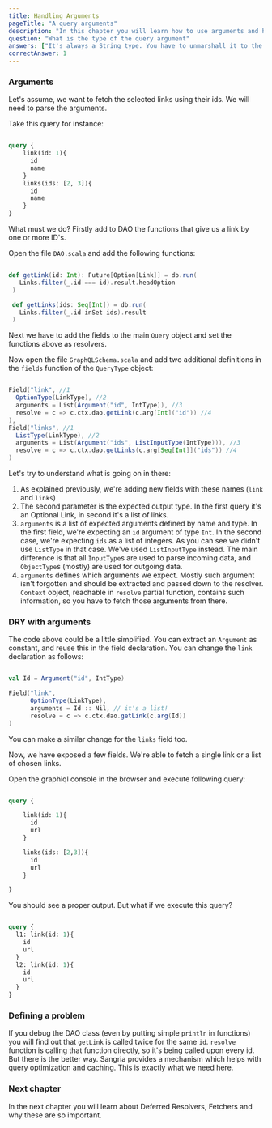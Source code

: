```yaml
---
title: Handling Arguments
pageTitle: "A query arguments"
description: "In this chapter you will learn how to use arguments and how to handle them and pass them to the business logic."
question: "What is the type of the query argument"
answers: ["It's always a String type. You have to unmarshall it to the type you need", "You can define the type of the argument in the schema.", "It's one of the basic types.", "Only numbers."]
correctAnswer: 1
---
```



### Arguments

Let's assume, we want to fetch the selected links using their ids. We will need to parse the arguments.

Take this query for instance:

```graphql

query {
    link(id: 1){
      id
      name
    }
    links(ids: [2, 3]){
      id
      name
    }  
}
```

What must we do? Firstly add to DAO the functions that give us a link by one or more ID's.

<Instruction>

Open the file `DAO.scala` and add the following functions:

```scala

def getLink(id: Int): Future[Option[Link]] = db.run(
   Links.filter(_.id === id).result.headOption
 )

 def getLinks(ids: Seq[Int]) = db.run(
   Links.filter(_.id inSet ids).result
 )
```

</Instruction>

Next we have to add the fields to the main `Query` object and set the functions above as resolvers.

<Instruction>

Now open the file `GraphQLSchema.scala` and add two additional definitions in the `fields` function of the `QueryType` object:

```scala

Field("link", //1
  OptionType(LinkType), //2
  arguments = List(Argument("id", IntType)), //3
  resolve = c => c.ctx.dao.getLink(c.arg[Int]("id")) //4
),
Field("links", //1
  ListType(LinkType), //2
  arguments = List(Argument("ids", ListInputType(IntType))), //3
  resolve = c => c.ctx.dao.getLinks(c.arg[Seq[Int]]("ids")) //4
)

```

</Instruction>

Let's try to understand what is going on in there:

1. As explained previously, we're adding new fields with these names (`link` and `links`)
1. The second parameter is the expected output type. In the first query it's an Optional Link, in second it's a list of links.
1. `arguments` is a list of expected arguments defined by name and type. In the first field, we're expecting an `id` argument of type `Int`. In the second case, we're expecting `ids` as a list of integers. As you can see we didn't use `ListType` in that case. We've used `ListInputType` instead. The main difference is that all `InputType`s are used to parse incoming data, and `ObjectType`s (mostly) are used for outgoing data.
1. `arguments` defines which arguments we expect. Mostly such argument isn't forgotten and should be extracted and passed down to the resolver. `Context` object, reachable in `resolve` partial function, contains such information, so you have to fetch those arguments from there.

### DRY with arguments

The code above could be a little simplified. You can extract an `Argument` as constant, and reuse this in the field declaration. You can change the `link` declaration as follows:

```scala

val Id = Argument("id", IntType)

Field("link",
      OptionType(LinkType),
      arguments = Id :: Nil, // it's a list!
      resolve = c => c.ctx.dao.getLink(c.arg(Id))
)
```
You can make a similar change for the `links` field too.

Now, we have exposed a few fields. We're able to fetch a single link or a list of chosen links.

<Instruction>

Open the graphiql console in the browser and execute following query:

```graphql

query {

    link(id: 1){
      id
      url
    }

    links(ids: [2,3]){
      id
      url
    }

}
```

</Instruction>

You should see a proper output. But what if we execute this query?

```graphql

query {
  l1: link(id: 1){
    id
    url
  }
  l2: link(id: 1){
    id
    url
  }
}
```

### Defining a problem

If you debug the DAO class (even by putting simple `println` in functions) you will find out that `getLink` is called twice for the same `id`. `resolve` function is calling that function directly, so it's being called upon every id. But there is the better way. Sangria provides a mechanism which helps with query optimization and caching. This is exactly what we need here.


### Next chapter

In the next chapter you will learn about Deferred Resolvers, Fetchers and why these are so important.
